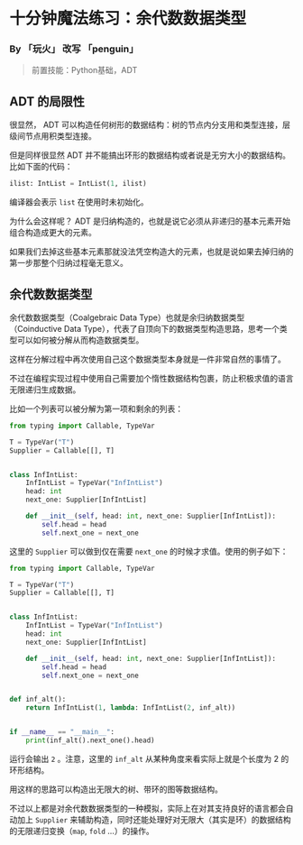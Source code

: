 # 十分钟魔法练习：余代数数据类型

### By 「玩火」 改写 「penguin」

> 前置技能：Python基础，ADT

## ADT 的局限性

很显然， ADT 可以构造任何树形的数据结构：树的节点内分支用和类型连接，层级间节点用积类型连接。

但是同样很显然 ADT 并不能搞出环形的数据结构或者说是无穷大小的数据结构。比如下面的代码：

```python
ilist: IntList = IntList(1, ilist)
```

编译器会表示 `list` 在使用时未初始化。

为什么会这样呢？ ADT 是归纳构造的，也就是说它必须从非递归的基本元素开始组合构造成更大的元素。

如果我们去掉这些基本元素那就没法凭空构造大的元素，也就是说如果去掉归纳的第一步那整个归纳过程毫无意义。

## 余代数数据类型

余代数数据类型（Coalgebraic Data Type）也就是余归纳数据类型（Coinductive Data Type），代表了自顶向下的数据类型构造思路，思考一个类型可以如何被分解从而构造数据类型。

这样在分解过程中再次使用自己这个数据类型本身就是一件非常自然的事情了。

不过在编程实现过程中使用自己需要加个惰性数据结构包裹，防止积极求值的语言无限递归生成数据。

比如一个列表可以被分解为第一项和剩余的列表：

```python
from typing import Callable, TypeVar

T = TypeVar("T")
Supplier = Callable[[], T]


class InfIntList:
    InfIntList = TypeVar("InfIntList")
    head: int
    next_one: Supplier[InfIntList]

    def __init__(self, head: int, next_one: Supplier[InfIntList]):
        self.head = head
        self.next_one = next_one

```

这里的 `Supplier` 可以做到仅在需要 `next_one` 的时候才求值。使用的例子如下：

```python
from typing import Callable, TypeVar

T = TypeVar("T")
Supplier = Callable[[], T]


class InfIntList:
    InfIntList = TypeVar("InfIntList")
    head: int
    next_one: Supplier[InfIntList]

    def __init__(self, head: int, next_one: Supplier[InfIntList]):
        self.head = head
        self.next_one = next_one


def inf_alt():
    return InfIntList(1, lambda: InfIntList(2, inf_alt))


if __name__ == "__main__":
    print(inf_alt().next_one().head)
```

运行会输出 `2` 。注意，这里的 `inf_alt` 从某种角度来看实际上就是个长度为 2 的环形结构。

用这样的思路可以构造出无限大的树、带环的图等数据结构。

不过以上都是对余代数数据类型的一种模拟，实际上在对其支持良好的语言都会自动加上 `Supplier` 来辅助构造，同时还能处理好对无限大（其实是环）的数据结构的无限递归变换（`map`, `fold` ...）的操作。